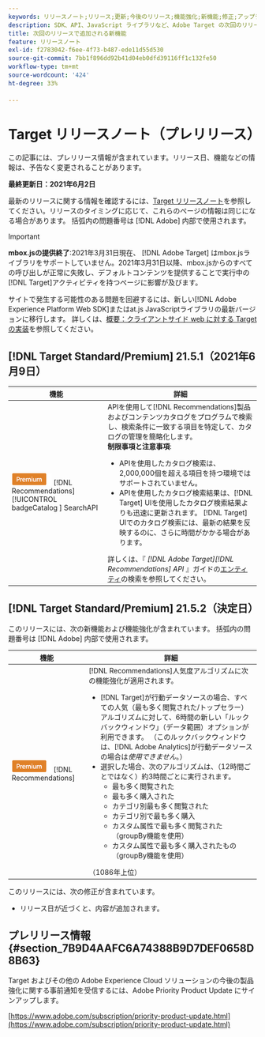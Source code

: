 ```yaml
---
keywords: リリースノート;リリース;更新;今後のリリース;機能強化;新機能;修正;アップデート;プレリリース
description: SDK、API、JavaScript ライブラリなど、Adobe Target の次回のリリースに含まれている新機能、機能強化および修正について説明します。
title: 次回のリリースで追加される新機能
feature: リリースノート
exl-id: f2783042-f6ee-4f73-b487-ede11d55d530
source-git-commit: 7bb1f896dd92b41d04eb0dfd39116ff1c132fe50
workflow-type: tm+mt
source-wordcount: '424'
ht-degree: 33%

---
```


# Target リリースノート（プレリリース）

この記事には、プレリリース情報が含まれています。リリース日、機能などの情報は、予告なく変更されることがあります。

**最終更新日：2021年6月2日**

最新のリリースに関する情報を確認するには、[Target リリースノート](release-notes.md)を参照してください。リリースのタイミングに応じて、これらのページの情報は同じになる場合があります。 括弧内の問題番号は [!DNL Adobe] 内部で使用されます。

>[!IMPORTANT]
>
>**mbox.jsの提供終了**:2021年3月31日現在、 [!DNL Adobe Target] はmbox.jsライブラリをサポートしていません。2021年3月31日以降、mbox.jsからのすべての呼び出しが正常に失敗し、デフォルトコンテンツを提供することで実行中の[!DNL Target]アクティビティを持つページに影響が及びます。
>
>サイトで発生する可能性のある問題を回避するには、新しい[!DNL Adobe Experience Platform Web SDK]またはat.js JavaScriptライブラリの最新バージョンに移行します。 詳しくは、[概要：クライアントサイド web に対する Target の実装](/help/c-implementing-target/c-implementing-target-for-client-side-web/implement-target-for-client-side-web.md)を参照してください。

## [!DNL Target Standard/Premium] 21.5.1（2021年6月9日）

| 機能 | 詳細 |
| --- | --- |
| ![Premium ](/help/assets/premium.png) [!DNL Recommendations] [!UICONTROL badgeCatalog ] SearchAPI | APIを使用して[!DNL Recommendations]製品およびコンテンツカタログをプログラムで検索し、検索条件に一致する項目を特定して、カタログの管理を簡略化します。<br>**制限事項と注意事項**:<ul><li>APIを使用したカタログ検索は、2,000,000個を超える項目を持つ環境ではサポートされていません。</li><li>APIを使用したカタログ検索結果は、[!DNL Target] UIを使用したカタログ検索結果よりも迅速に更新されます。 [!DNL Target] UIでのカタログ検索には、最新の結果を反映するのに、さらに時間がかかる場合があります。</li></ul>詳しくは、『 *[!DNL Adobe Target][!DNL Recommendations] API* 』ガイドの[エンティティ](http://developers.adobetarget.com/api/recommendations/#tag/Searching-Entities)の検索を参照してください。 |

## [!DNL Target Standard/Premium] 21.5.2（決定日）

このリリースには、次の新機能および機能強化が含まれています。 括弧内の問題番号は [!DNL Adobe] 内部で使用されます。

| 機能 | 詳細 |
| --- | --- |
| ![Premium](/help/assets/premium.png) [!DNL Recommendations] | [!DNL Recommendations]人気度アルゴリズムに次の機能強化が適用されます。<ul><li>[!DNL Target]が行動データソースの場合、すべての人気（最も多く閲覧された/トップセラー）アルゴリズムに対して、6時間の新しい「ルックバックウィンドウ」（データ範囲）オプションが利用できます。 （このルックバックウィンドウは、[!DNL Adobe Analytics]が行動データソースの場合は&#x200B;*使用できません*。）</li><li>選択した場合、次のアルゴリズムは、（12時間ごとではなく）約3時間ごとに実行されます。<ul><li>最も多く閲覧された</li><li>最も多く購入された</li><li>カテゴリ別最も多く閲覧された</li><li>カテゴリ別で最も多く購入</li><li>カスタム属性で最も多く閲覧された（groupBy機能を使用）</li><li>カスタム属性で最も多く購入されたもの（groupBy機能を使用）</li></ul></ul>（1086年上位） |

このリリースには、次の修正が含まれています。

* リリース日が近づくと、内容が追加されます。

## プレリリース情報 {#section_7B9D4AAFC6A74388B9D7DEF0658D8B63}

Target およびその他の Adobe Experience Cloud ソリューションの今後の製品強化に関する事前通知を受信するには、Adobe Priority Product Update にサインアップします。

[https://www.adobe.com/subscription/priority-product-update.html](https://www.adobe.com/subscription/priority-product-update.html)
